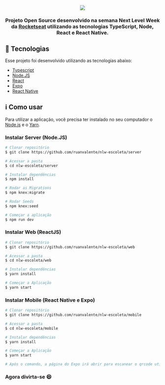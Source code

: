 <h1 align=center>
<img src="https://user-images.githubusercontent.com/38081852/83580830-6f63e200-a513-11ea-9a27-0a109ec1e4d0.png" />
</h1>

<div align="center">

</div>

<h3 align="center">
  
Projeto Open Source desenvolvido na semana Next Level Week da [Rocketseat](http://rocketseat.com.br) utilizando as tecnologias TypeScript, Node, React e React Native.

</h3>

## :rocket: Tecnologias

Esse projeto foi desenvolvido utilizando as tecnologias abaixo:

- <a href="https://www.typescriptlang.org/">Typescript</a>
- <a href="https://nodejs.org/en/">Node.JS</a>
- <a href="https://reactjs.org/">React</a>
- <a href="https://expo.io/">Expo</a>
- <a href="https://reactnative.dev/">React Native</a>

## :information_source: Como usar

Para utilizar a aplicação, você precisa ter instalado no seu computador o [Node.js](http://nodejs.org/en/) e o [Yarn](https://yarnpkg.com/).

### Instalar Server (Node.JS)

```bash
# Clonar repositório
$ git clone https://github.com/ruanvalente/nlw-escoleta/server

# Acessar a pasta
$ cd nlw-escoleta/server

# Instalar dependências
$ npm install

# Rodar as Migrations
$ npm knex:migrate

# Rodar Seeds
$ npm knex:seed

# Começar a aplicação
$ npm run dev
```

### Instalar Web (ReactJS)

```bash
# Clonar repositório
$ git clone https://github.com/ruanvalente/nlw-escoleta/web

# Acessar a pasta
$ cd nlw-escoleta/web

# Instalar dependências
$ yarn install

# Começar a Aplicação
$ yarn start
```

### Instalar Mobile (React Native e Expo)

```bash
# Clonar repositório
$ git clone https://github.com/ruanvalente/nlw-escoleta/mobile

# Acessar a pasta
$ cd nlw-escoleta/mobile

# Instalar dependências
$ yarn install

# Começar a Aplicação
$ yarn start

# Após o comando, a página do Expo irá abrir para escanear o qrcode utilizando o Applicativo Expo.
```

### Agora divirta-se :smile:
